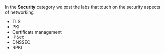In the **Security** category we post the labs that touch on the security aspects of networking:

* TLS
* PKI
* Certificate management
* IPSec
* DNSSEC
* RPKI